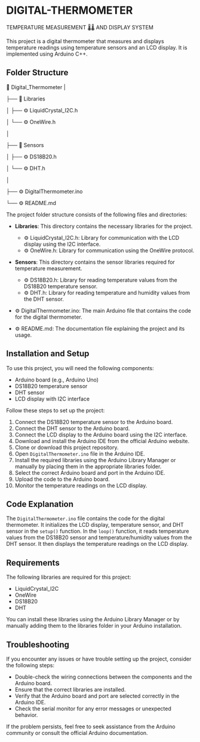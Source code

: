 # DIGITAL-THERMOMETER
TEMPERATURE MEASUREMENT 🌡🌡 AND DISPLAY SYSTEM

This project is a digital thermometer that measures and displays temperature readings using temperature sensors and an LCD display. It is implemented using Arduino C++.

## Folder Structure

📂 Digital_Thermometer
   |
   
   ├── 📂 Libraries
   
   │     ├── ⚙️ LiquidCrystal_I2C.h
   
   │     └── ⚙️ OneWire.h
   
   │   
   
   ├── 📂 Sensors
   
   │     ├── ⚙️ DS18B20.h
   
   │     └── ⚙️ DHT.h
   
   │   
   
   ├── ⚙️ DigitalThermometer.ino
   
   └── ⚙️ README.md

The project folder structure consists of the following files and directories:

- **Libraries**: This directory contains the necessary libraries for the project.
  - ⚙️ LiquidCrystal_I2C.h: Library for communication with the LCD display using the I2C interface.
  - ⚙️ OneWire.h: Library for communication using the OneWire protocol.
  
- **Sensors**: This directory contains the sensor libraries required for temperature measurement.
  - ⚙️ DS18B20.h: Library for reading temperature values from the DS18B20 temperature sensor.
  - ⚙️ DHT.h: Library for reading temperature and humidity values from the DHT sensor.
  
- ⚙️ DigitalThermometer.ino: The main Arduino file that contains the code for the digital thermometer.

- ⚙️ README.md: The documentation file explaining the project and its usage.

## Installation and Setup

To use this project, you will need the following components:

- Arduino board (e.g., Arduino Uno)
- DS18B20 temperature sensor
- DHT sensor
- LCD display with I2C interface

Follow these steps to set up the project:

1. Connect the DS18B20 temperature sensor to the Arduino board.
2. Connect the DHT sensor to the Arduino board.
3. Connect the LCD display to the Arduino board using the I2C interface.
4. Download and install the Arduino IDE from the official Arduino website.
5. Clone or download this project repository.
6. Open `DigitalThermometer.ino` file in the Arduino IDE.
7. Install the required libraries using the Arduino Library Manager or manually by placing them in the appropriate libraries folder.
8. Select the correct Arduino board and port in the Arduino IDE.
9. Upload the code to the Arduino board.
10. Monitor the temperature readings on the LCD display.

## Code Explanation

The `DigitalThermometer.ino` file contains the code for the digital thermometer. It initializes the LCD display, temperature sensor, and DHT sensor in the `setup()` function. In the `loop()` function, it reads temperature values from the DS18B20 sensor and temperature/humidity values from the DHT sensor. It then displays the temperature readings on the LCD display.

## Requirements

The following libraries are required for this project:

- LiquidCrystal_I2C
- OneWire
- DS18B20
- DHT

You can install these libraries using the Arduino Library Manager or by manually adding them to the libraries folder in your Arduino installation.

## Troubleshooting

If you encounter any issues or have trouble setting up the project, consider the following steps:

- Double-check the wiring connections between the components and the Arduino board.
- Ensure that the correct libraries are installed.
- Verify that the Arduino board and port are selected correctly in the Arduino IDE.
- Check the serial monitor for any error messages or unexpected behavior.

If the problem persists, feel free to seek assistance from the Arduino community or consult the official Arduino documentation.

##
